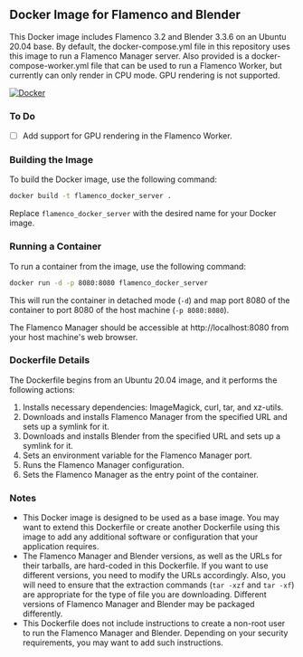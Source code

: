 ## Docker Image for Flamenco and Blender

This Docker image includes Flamenco 3.2 and Blender 3.3.6 on an Ubuntu 20.04 base.
By default, the docker-compose.yml file in this repository uses this image to run a Flamenco Manager server. Also provided is a docker-compose-worker.yml file that can be used to run a Flamenco Worker, but currently can only render in CPU mode. GPU rendering is not supported.

[![Docker](https://github.com/sweettastebuds/flamenco-docker-server/actions/workflows/docker-publish.yml/badge.svg)](https://github.com/sweettastebuds/flamenco-docker-server/actions/workflows/docker-publish.yml)
### To Do

- [ ] Add support for GPU rendering in the Flamenco Worker.

### Building the Image

To build the Docker image, use the following command:

```bash
docker build -t flamenco_docker_server .
```

Replace `flamenco_docker_server` with the desired name for your Docker image.

### Running a Container

To run a container from the image, use the following command:

```bash
docker run -d -p 8080:8080 flamenco_docker_server
```

This will run the container in detached mode (`-d`) and map port 8080 of the container to port 8080 of the host machine (`-p 8080:8080`).

The Flamenco Manager should be accessible at http://localhost:8080 from your host machine's web browser.

### Dockerfile Details

The Dockerfile begins from an Ubuntu 20.04 image, and it performs the following actions:

1. Installs necessary dependencies: ImageMagick, curl, tar, and xz-utils.
2. Downloads and installs Flamenco Manager from the specified URL and sets up a symlink for it.
3. Downloads and installs Blender from the specified URL and sets up a symlink for it.
4. Sets an environment variable for the Flamenco Manager port.
5. Runs the Flamenco Manager configuration.
6. Sets the Flamenco Manager as the entry point of the container.

### Notes

- This Docker image is designed to be used as a base image. You may want to extend this Dockerfile or create another Dockerfile using this image to add any additional software or configuration that your application requires.
- The Flamenco Manager and Blender versions, as well as the URLs for their tarballs, are hard-coded in this Dockerfile. If you want to use different versions, you need to modify the URLs accordingly. Also, you will need to ensure that the extraction commands (`tar -xzf` and `tar -xf`) are appropriate for the type of file you are downloading. Different versions of Flamenco Manager and Blender may be packaged differently.
- This Dockerfile does not include instructions to create a non-root user to run the Flamenco Manager and Blender. Depending on your security requirements, you may want to add such instructions.
